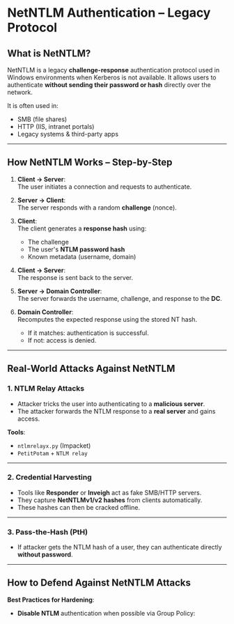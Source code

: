 #  NetNTLM Authentication – Legacy Protocol

##  What is NetNTLM?

NetNTLM is a legacy **challenge-response** authentication protocol used in Windows environments when Kerberos is not available. It allows users to authenticate **without sending their password or hash** directly over the network.

It is often used in:
- SMB (file shares)
- HTTP (IIS, intranet portals)
- Legacy systems & third-party apps

---

##  How NetNTLM Works – Step-by-Step

1. **Client → Server**:  
   The user initiates a connection and requests to authenticate.

2. **Server → Client**:  
   The server responds with a random **challenge** (nonce).

3. **Client**:  
   The client generates a **response hash** using:
   - The challenge
   - The user's **NTLM password hash**
   - Known metadata (username, domain)

4. **Client → Server**:  
   The response is sent back to the server.

5. **Server → Domain Controller**:  
   The server forwards the username, challenge, and response to the **DC**.

6. **Domain Controller**:  
   Recomputes the expected response using the stored NT hash.
   -  If it matches: authentication is successful.
   -  If not: access is denied.

---

##  Real-World Attacks Against NetNTLM

###  1. **NTLM Relay Attacks**
- Attacker tricks the user into authenticating to a **malicious server**.
- The attacker forwards the NTLM response to a **real server** and gains access.

**Tools**:  
- `ntlmrelayx.py` (Impacket)  
- `PetitPotam` + `NTLM relay`

---

###  2. **Credential Harvesting**
- Tools like **Responder** or **Inveigh** act as fake SMB/HTTP servers.
- They capture **NetNTLMv1/v2 hashes** from clients automatically.
- These hashes can then be cracked offline.

---

###  3. **Pass-the-Hash (PtH)**
- If attacker gets the NTLM hash of a user, they can authenticate directly **without password**.

---

##  How to Defend Against NetNTLM Attacks

 **Best Practices for Hardening**:

-  **Disable NTLM** authentication when possible via Group Policy:
